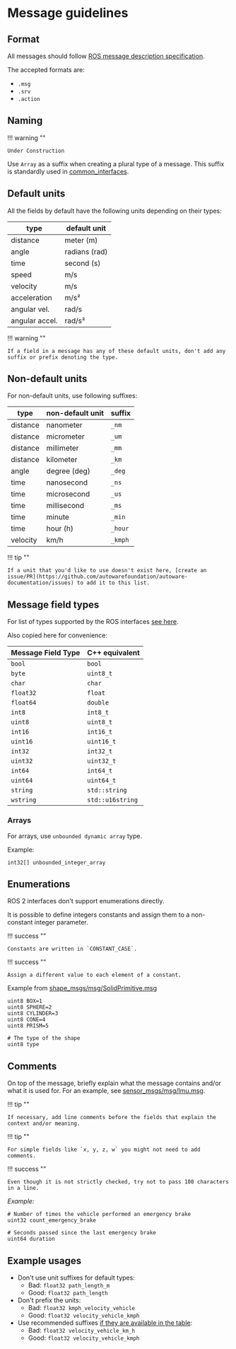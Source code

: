 # Message guidelines

## Format

All messages should follow [ROS message description specification](https://docs.ros.org/en/humble/Concepts/About-ROS-Interfaces.html#background).

The accepted formats are:

- `.msg`
- `.srv`
- `.action`

## Naming

!!! warning ""

    Under Construction

Use `Array` as a suffix when creating a plural type of a message. This suffix is standardly used in [common_interfaces](https://github.com/ros2/common_interfaces).

## Default units

All the fields by default have the following units depending on their types:

| type           | default unit  |
| -------------- | ------------- |
| distance       | meter (m)     |
| angle          | radians (rad) |
| time           | second (s)    |
| speed          | m/s           |
| velocity       | m/s           |
| acceleration   | m/s²          |
| angular vel.   | rad/s         |
| angular accel. | rad/s²        |

!!! warning ""

    If a field in a message has any of these default units, don't add any suffix or prefix denoting the type.

## Non-default units

For non-default units, use following suffixes:

| type     | non-default unit | suffix  |
| -------- | ---------------- | ------- |
| distance | nanometer        | `_nm`   |
| distance | micrometer       | `_um`   |
| distance | millimeter       | `_mm`   |
| distance | kilometer        | `_km`   |
| angle    | degree (deg)     | `_deg`  |
| time     | nanosecond       | `_ns`   |
| time     | microsecond      | `_us`   |
| time     | millisecond      | `_ms`   |
| time     | minute           | `_min`  |
| time     | hour (h)         | `_hour` |
| velocity | km/h             | `_kmph` |

!!! tip ""

    If a unit that you'd like to use doesn't exist here, [create an issue/PR](https://github.com/autowarefoundation/autoware-documentation/issues) to add it to this list.

## Message field types

For list of types supported by the ROS interfaces [see here](https://docs.ros.org/en/humble/Concepts/About-ROS-Interfaces.html#field-types).

Also copied here for convenience:

| Message Field Type | C++ equivalent   |
| ------------------ | ---------------- |
| `bool`             | `bool`           |
| `byte`             | `uint8_t`        |
| `char`             | `char`           |
| `float32`          | `float`          |
| `float64`          | `double`         |
| `int8`             | `int8_t`         |
| `uint8`            | `uint8_t`        |
| `int16`            | `int16_t`        |
| `uint16`           | `uint16_t`       |
| `int32`            | `int32_t`        |
| `uint32`           | `uint32_t`       |
| `int64`            | `int64_t`        |
| `uint64`           | `uint64_t`       |
| `string`           | `std::string`    |
| `wstring`          | `std::u16string` |

### Arrays

For arrays, use `unbounded dynamic array` type.

Example:

```text
int32[] unbounded_integer_array
```

## Enumerations

ROS 2 interfaces don't support enumerations directly.

It is possible to define integers constants and assign them to a non-constant integer parameter.

!!! success ""

    Constants are written in `CONSTANT_CASE`.

!!! success ""

    Assign a different value to each element of a constant.

Example from [shape_msgs/msg/SolidPrimitive.msg](https://github.com/ros2/common_interfaces/blob/f3cb4848560e91596e7688e8ac1816828fa460cb/shape_msgs/msg/SolidPrimitive.msg#L4-L11)

```text
uint8 BOX=1
uint8 SPHERE=2
uint8 CYLINDER=3
uint8 CONE=4
uint8 PRISM=5

# The type of the shape
uint8 type
```

## Comments

On top of the message, briefly explain what the message contains and/or what it is used for. For an example, see [sensor_msgs/msg/Imu.msg](https://github.com/ros2/common_interfaces/blob/master/sensor_msgs/msg/Imu.msg#L1-L13).

!!! tip ""

    If necessary, add line comments before the fields that explain the context and/or meaning.

!!! tip ""

    For simple fields like `x, y, z, w` you might not need to add comments.

!!! success ""

    Even though it is not strictly checked, try not to pass 100 characters in a line.

_Example:_

```text
# Number of times the vehicle performed an emergency brake
uint32 count_emergency_brake

# Seconds passed since the last emergency brake
uint64 duration
```

## Example usages

- Don't use unit suffixes for default types:
  - Bad: `float32 path_length_m`
  - Good: `float32 path_length`
- Don't prefix the units:
  - Bad: `float32 kmph_velocity_vehicle`
  - Good: `float32 velocity_vehicle_kmph`
- Use recommended suffixes [if they are available in the table](#non-default-units):
  - Bad: `float32 velocity_vehicle_km_h`
  - Good: `float32 velocity_vehicle_kmph`
